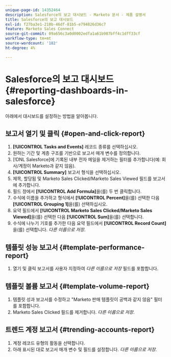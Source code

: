 ```yaml
---
unique-page-id: 14352464
description: Salesforce의 보고 대시보드 - Marketo 문서 - 제품 설명서
title: Salesforce의 보고 대시보드
exl-id: f27ba3e1-210b-46df-81b5-e794826d36c7
feature: Marketo Sales Connect
source-git-commit: 09a656c3a0d0002edfa1a61b987bff4c1dff33cf
workflow-type: tm+mt
source-wordcount: '182'
ht-degree: 4%

---
```


# Salesforce의 보고 대시보드 {#reporting-dashboards-in-salesforce}

아래에서 대시보드를 설정하는 방법을 알아봅니다.

## 보고서 열기 및 클릭 {#open-and-click-report}

1. **[!UICONTROL Tasks and Events]** 레코드 종류를 선택하십시오.
1. 원하는 기간 및 계층 구조를 기반으로 보고서 매개 변수를 정의합니다.
1. [!DNL Salesforce]에 기록된 내부 전자 메일을 제거하는 필터를 추가합니다(예: 회사/계정이 Marketo과 같지 않음).
1. **[!UICONTROL Summary]** 보고서 형식을 선택하십시오.
1. 제목, 할당됨 및 Marketo Sales Clicked/Marketo Sales Viewed 필드를 보고서에 추가합니다.
1. 필드 창에서 **[!UICONTROL Add Formula]**&#x200B;을(를) 두 번 클릭합니다.
1. 수식에 이름을 추가하고 형식에서 **[!UICONTROL Percent]**&#x200B;을(를) 선택한 다음 **[!UICONTROL Grouping 1]**&#x200B;을(를) 선택하십시오.
1. 요약 필드에서 **[!UICONTROL Marketo Sales Clicked/Marketo Sales Viewed]**&#x200B;을(를) 선택한 다음 **[!UICONTROL Sum]**&#x200B;을(를) 선택합니다.
1. 수식에 나누기 기호를 추가한 다음 요약 필드에서 **[!UICONTROL Record Count]**&#x200B;을(를) 선택합니다. _다른 이름으로 저장_.

## 템플릿 성능 보고서 {#template-performance-report}

1. 열기 및 클릭 보고서를 사용자 지정하여 _다른 이름으로 저장_ 필드를 포함합니다.

## 템플릿 볼륨 보고서 {#template-volume-report}

1. 템플릿 성과 보고서를 수정하고 &quot;Marketo 판매 템플릿이 공백과 같지 않음&quot; 필터를 포함합니다.
1. Marketo Sales Clicked 필드를 제거합니다. _다른 이름으로 저장_.

## 트렌드 계정 보고서 {#trending-accounts-report}

1. 계정 레코드 유형의 활동을 선택합니다.
1. 아래 표시된 대로 보고서 매개 변수 및 필드를 설정합니다. _다른 이름으로 저장_.
